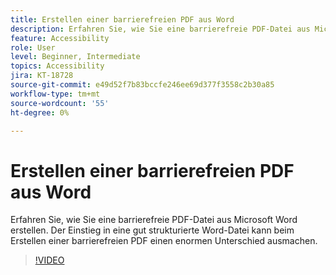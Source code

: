 ```yaml
---
title: Erstellen einer barrierefreien PDF aus Word
description: Erfahren Sie, wie Sie eine barrierefreie PDF-Datei aus Microsoft Word erstellen.
feature: Accessibility
role: User
level: Beginner, Intermediate
topics: Accessibility
jira: KT-18728
source-git-commit: e49d52f7b83bccfe246ee69d377f3558c2b30a85
workflow-type: tm+mt
source-wordcount: '55'
ht-degree: 0%

---
```


# Erstellen einer barrierefreien PDF aus Word

Erfahren Sie, wie Sie eine barrierefreie PDF-Datei aus Microsoft Word erstellen. Der Einstieg in eine gut strukturierte Word-Datei kann beim Erstellen einer barrierefreien PDF einen enormen Unterschied ausmachen.

>[!VIDEO](https://video.tv.adobe.com/v/3471614?quality=12&learn=on&hidetitle=true)